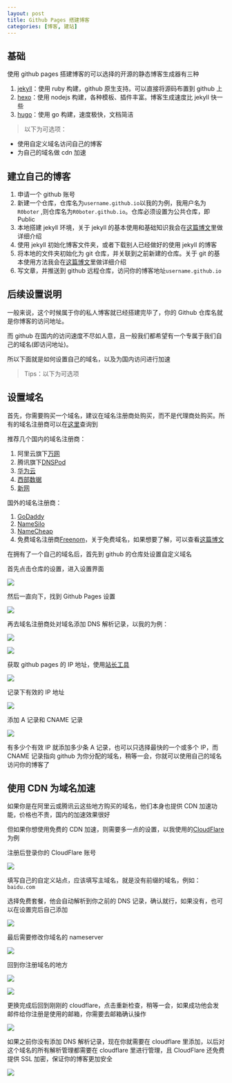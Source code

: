 ```yaml
---
layout: post
title: Github Pages 搭建博客
categories: [博客, 建站]
---
```


## 基础

使用 github pages 搭建博客的可以选择的开源的静态博客生成器有三种

1. [jekyll](http://jekyllcn.com/)：使用 ruby 构建，github 原生支持。可以直接将源码布置到 github 上
2. [hexo](https://hexo.io/)：使用 nodejs 构建，各种模板、插件丰富。博客生成速度比 jekyll 快一些
3. [hugo](https://gohugo.io)：使用 go 构建，速度极快，文档简洁

> 以下为可选项：

- 使用自定义域名访问自己的博客
- 为自己的域名做 cdn 加速

## 建立自己的博客

1. 申请一个 github 账号
2. 新建一个仓库，仓库名为`username.github.io`以我的为例，我用户名为`R0boter` ,则仓库名为`R0boter.github.io`。仓库必须设置为公共仓库，即 Public
3. 本地搭建 jekyll 环境，关于 jekyll 的基本使用和基础知识我会在[这篇博文](Jekyll一个Github官方支持的静态网页生成器)里做详细介绍
4. 使用 jekyll 初始化博客文件夹，或者下载别人已经做好的使用 jekyll 的博客
5. 将本地的文件夹初始化为 git 仓库，并关联到之前新建的仓库。关于 git 的基本使用方法我会在[这篇博文](Git-初体验)里做详细介绍
6. 写文章，并推送到 github 远程仓库，访问你的博客地址`username.github.io`

## 后续设置说明

一般来说，这个时候属于你的私人博客就已经搭建完毕了，你的 Github 仓库名就是你博客的访问地址。

而 github 在国内的访问速度不尽如人意，且一般我们都希望有一个专属于我们自己的域名(即访问地址)。

所以下面就是如何设置自己的域名，以及为国内访问进行加速

> Tips：以下为可选项

## 设置域名

首先，你需要购买一个域名，建议在域名注册商处购买，而不是代理商处购买。所有的域名注册商可以在[这里](https://www.icann.org/registrar-reports/accreditation-qualified-list.html)查询到

推荐几个国内的域名注册商：

1. 阿里云旗下[万网](https://wanwang.aliyun.com/)
2. 腾讯旗下[DNSPod](https://dnspod.cloud.tencent.com/)
3. [华为云](https://www.huaweicloud.com/product/domain.html)
4. [西部数据](https://www.west.cn/services/domain/)
5. [新网](http://www.xinnet.com/domain/domain.html)

国外的域名注册商：

1. [GoDaddy](https://sg.godaddy.com/zh/domains/domain-name-search)
2. [NameSilo](https://www.namesilo.com/)
3. [NameCheap](https://www.namecheap.com/)
4. 免费域名注册商[Freenom](https://www.freenom.com/)，关于免费域名，如果想要了解，可以查看[这篇博文](如何获取一个免费的域名)

在拥有了一个自己的域名后，首先到 github 的仓库处设置自定义域名

首先点击仓库的设置，进入设置界面

![](/assets/2020-08-12-github-pages-搭建博客/22-45-48.png)

然后一直向下，找到 Github Pages 设置

![](/assets/2020-08-12-github-pages-搭建博客/22-48-05.png)

再去域名注册商处对域名添加 DNS 解析记录，以我的为例：

![](/assets/2020-08-12-github-pages-搭建博客/11-30-40.png)

![](/assets/2020-08-12-github-pages-搭建博客/11-32-44.png)

获取 github pages 的 IP 地址，使用[站长工具](https://ping.chinaz.com/)

![](/assets/2020-08-12-github-pages-搭建博客/11-38-14.png)

记录下有效的 IP 地址

![](/assets/2020-08-12-github-pages-搭建博客/11-39-44.png)

添加 A 记录和 CNAME 记录

![](/assets/2020-08-12-github-pages-搭建博客/11-41-01.png)

有多少个有效 IP 就添加多少条 A 记录，也可以只选择最快的一个或多个 IP，而 CNAME 记录指向 github 为你分配的域名，稍等一会，你就可以使用自己的域名访问你的博客了

## 使用 CDN 为域名加速

如果你是在阿里云或腾讯云这些地方购买的域名，他们本身也提供 CDN 加速功能，价格也不贵，国内的加速效果很好

但如果你想使用免费的 CDN 加速，则需要多一点的设置，以我使用的[CloudFlare](https://cloudflare.com)为例

注册后登录你的 CloudFlare 账号

![](/assets/2020-08-12-github-pages-搭建博客/12-47-31.png)

填写自己的自定义站点，应该填写主域名，就是没有前缀的域名，例如：`baidu.com`

选择免费套餐，他会自动解析到你之前的 DNS 记录，确认就行，如果没有，也可以在设置完后自己添加

![](/assets/2020-08-12-github-pages-搭建博客/12-53-51.png)

最后需要修改你域名的 nameserver

![](/assets/2020-08-12-github-pages-搭建博客/12-57-09.png)

回到你注册域名的地方

![](/assets/2020-08-12-github-pages-搭建博客/12-59-16.png)

![](/assets/2020-08-12-github-pages-搭建博客/13-02-15.png)

更换完成后回到刚刚的 cloudflare，点击重新检查，稍等一会，如果成功他会发邮件给你注册是使用的邮箱，你需要去邮箱确认操作

![](/assets/2020-08-12-github-pages-搭建博客/13-03-42.png)

如果之前你没有添加 DNS 解析记录，现在你就需要在 cloudflare 里添加，以后对这个域名的所有解析管理都需要在 cloudflare 里进行管理，且 CloudFlare 还免费提供 SSL 加密，保证你的博客更加安全

![](/assets/2020-08-12-github-pages-搭建博客/13-09-48.png)

